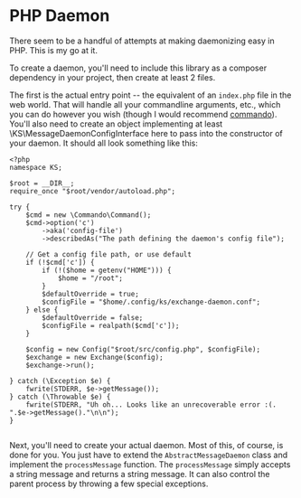 PHP Daemon
==================================================================================

There seem to be a handful of attempts at making daemonizing easy in PHP. This is my go at it.

To create a daemon, you'll need to include this library as a composer dependency in your project, then create at least 2 files.

The first is the actual entry point -- the equivalent of an `index.php` file in the web world. That will handle all your commandline arguments, etc., which you can do however you wish (though I would recommend [commando](https://github.com/nategood/commando)). You'll also need to create an object implementing at least \KS\MessageDaemonConfigInterface here to pass into the constructor of your daemon. It should all look something like this:

```
<?php
namespace KS;

$root = __DIR__;
require_once "$root/vendor/autoload.php";

try {
    $cmd = new \Commando\Command();
    $cmd->option('c')
        ->aka('config-file')
        ->describedAs("The path defining the daemon's config file");

    // Get a config file path, or use default
    if (!$cmd['c']) {
        if (!($home = getenv("HOME"))) {
            $home = "/root";
        }
        $defaultOverride = true;
        $configFile = "$home/.config/ks/exchange-daemon.conf";
    } else {
        $defaultOverride = false;
        $configFile = realpath($cmd['c']);
    }

    $config = new Config("$root/src/config.php", $configFile);
    $exchange = new Exchange($config);
    $exchange->run();

} catch (\Exception $e) {
    fwrite(STDERR, $e->getMessage());
} catch (\Throwable $e) {
    fwrite(STDERR, "Uh oh... Looks like an unrecoverable error :(. ".$e->getMessage()."\n\n");
}


```

Next, you'll need to create your actual daemon. Most of this, of course, is done for you. You just have to extend the `AbstractMessageDaemon` class and implement the `processMessage` function. The `processMessage` simply accepts a string message and returns a string message. It can also control the parent process by throwing a few special exceptions.

